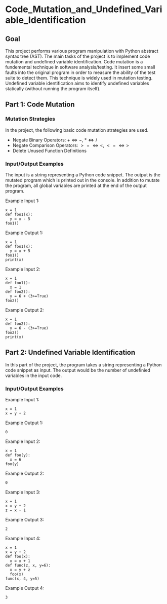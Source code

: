 # Code_Mutation_and_Undefined_Variable_Identification

## Goal
This project performs various program manipulation with Python abstract syntax tree (AST). The main tasks of the project is to implement code mutation and undefined variable identification. Code mutation is a fundemental technique in software analysis/testing. It insert some small faults into the original program in order to measure the ability of the test suite to detect them. This technique is widely used in mutation testing. Undefined variable identification aims to identify undefined variables statically (without running the program itself).

## Part 1: Code Mutation
### Mutation Strategies
In the project, the following basic code mutation strategies are used.

  * Negate Binary Operators: $+ \Longleftrightarrow -$, $* \Longleftrightarrow /$
  * Negate Comparison Operators: $>= \Longleftrightarrow <$, $<= \Longleftrightarrow >$
  * Delete Unused Function Definitions

### Input/Output Examples
The input is a string representing a Python code snippet. The output is the mutated program which is printed out in the console. In addition to mutate the program, all global variables are printed at the end of the output program.

Example Input 1:

    x = 1
    def foo1(x):
      y = x - 5
    foo1()

Example Output 1:

    x = 1
    def foo1(x):
      y = x + 5
    foo1()
    print(x)

Example Input 2:

    x = 1
    def foo1():
      x = 1
    def foo2():
      y = 6 + (3>=True)
    foo2()

Example Output 2:

    x = 1
    def foo2():
      y = 6 - (3>=True)
    foo2()
    print(x)

## Part 2: Undefined Variable Identification
In this part of the project, the program takes a string representing a Python code snippet as input. The output would be the number of undefinied variables in the input code.

### Input/Output Examples

Example Input 1:

    x = 1
    x = y + 2

Example Output 1:

    0

Example Input 2:

    x = 1
    def foo(y):
      x = 6
    foo(y)

Example Output 2:

    0

Example Input 3:

    x = 1
    x = y + 2
    z = x + 1

Example Output 3:

    2

Example Input 4:

    x = 1
    x = y + 2
    def foo(x):
      x = x + 1
    def func(z, x, y=6):
      x = y + z
      foo(x)
    func(x, 4, y=5)

Example Output 4:

    3






